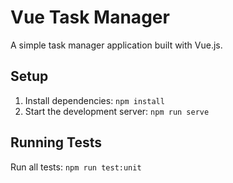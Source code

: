 # Vue Task Manager

A simple task manager application built with Vue.js.

## Setup

1.  Install dependencies: `npm install`
2.  Start the development server: `npm run serve`

## Running Tests

Run all tests: `npm run test:unit`